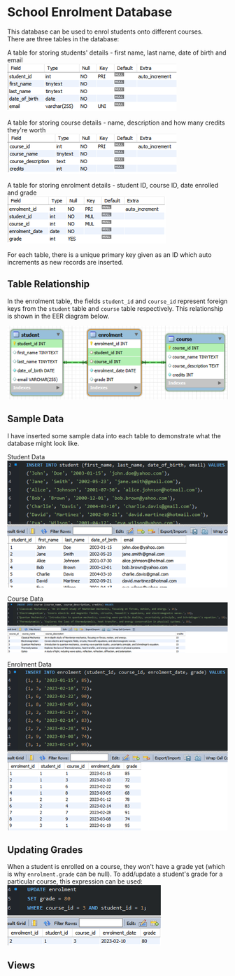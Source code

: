 # School Enrolment Database

This database can be used to enrol students onto different courses.\
There are three tables in the database:

A table for storing students' details - first name, last name, date of birth and email\
![Student Table Structure](Screenshots/student_structure.png)

A table for storing course details - name, description and how many credits they're worth\
![Course Table Structure](Screenshots/course_structure.png)

A table for storing enrolment details - student ID, course ID, date enrolled and grade\
![Enrolment Table Structure](Screenshots/enrolment_structure.png)

For each table, there is a unique primary key given as an ID which auto increments as new records are inserted.

## Table Relationship

In the enrolment table, the fields `student_id` and `course_id` represent foreign keys from the `student` table and `course` table respectively. This relationship is shown in the EER diagram below.

![EER Diagram](Screenshots/eer.png)

## Sample Data

I have inserted some sample data into each table to demonstrate what the database might look like.

Student Data\
![Sample Student Data](Screenshots/student_data.png)

Course Data\
![Sample Course Data](Screenshots/course_data.png)

Enrolment Data\
![Sample Enrolment Data](Screenshots/enrolment_data.png)

## Updating Grades

When a student is enrolled on a course, they won't have a grade yet (which is why `enrolment.grade` can be null). To add/update a student's grade for a particular course, this expression can be used:\
![Updated Grade](Screenshots/update_grade.png)

## Views
